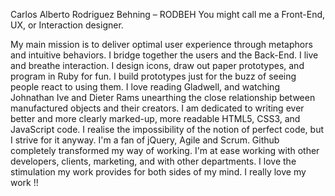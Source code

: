 Carlos Alberto Rodriguez Behning – RODBEH
You might call me a Front-End, UX, or Interaction designer.

My main mission is to deliver optimal user experience through metaphors and intuitive behaviors. I bridge together the users and the Back-End. I live and breathe interaction. I design icons, draw out paper prototypes, and program in Ruby for fun. I build prototypes just for the buzz of seeing people react to using them. I love reading Gladwell, and watching Johnathan Ive and Dieter Rams unearthing the close relationship between manufactured objects and their creators. I am dedicated to writing ever better and more clearly marked-up, more readable HTML5, CSS3, and JavaScript code. I realise the impossibility of the notion of perfect code, but I strive for it anyway. I'm a fan of jQuery, Agile and Scrum. Github completely transformed my way of working. I'm at ease working with other developers, clients, marketing, and with other departments. I love the stimulation my work provides for both sides of my mind. I really love my work !!
